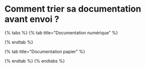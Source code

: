 # Comment trier sa documentation avant envoi ?



{% tabs %}
{% tab title="Documentation numérique" %}

{% endtab %}

{% tab title="Documentation papier" %}

{% endtab %}
{% endtabs %}

